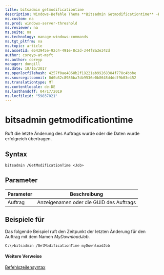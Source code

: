 ```yaml
---
title: bitsadmin getmodificationtime
description: Windows-Befehle Thema **Bitsadmin Getmodificationtime** -Ruft die letzte des Auftrags Änderung oder Daten erfolgreich übertragen wurde.
ms.custom: na
ms.prod: windows-server-threshold
ms.reviewer: na
ms.suite: na
ms.technology: manage-windows-commands
ms.tgt_pltfrm: na
ms.topic: article
ms.assetid: e543945e-92c4-491e-8c2d-344f8a3e342d
author: coreyp-at-msft
ms.author: coreyp
manager: dongill
ms.date: 10/16/2017
ms.openlocfilehash: 4257f0ae4868b2f18221ab99268384f778c4bbbe
ms.sourcegitcommit: 0d0b32c8986ba7db9536e0b8648d4ddf9b03e452
ms.translationtype: MT
ms.contentlocale: de-DE
ms.lasthandoff: 04/17/2019
ms.locfileid: "59837021"
---
```

# <a name="bitsadmin-getmodificationtime"></a>bitsadmin getmodificationtime



Ruft die letzte Änderung des Auftrags wurde oder die Daten wurde erfolgreich übertragen.

## <a name="syntax"></a>Syntax

```
bitsadmin /GetModificationTime <Job>
```

## <a name="parameters"></a>Parameter

|Parameter|Beschreibung|
|---------|-----------|
|Auftrag|Anzeigenamen oder die GUID des Auftrags|

## <a name="BKMK_examples"></a>Beispiele für

Das folgende Beispiel ruft den Zeitpunkt der letzten Änderung für den Auftrag mit dem Namen *MyDownloadJob*.
```
C:\>bitsadmin /GetModificationTime myDownloadJob
```

#### <a name="additional-references"></a>Weitere Verweise

[Befehlszeilensyntax](command-line-syntax-key.md)